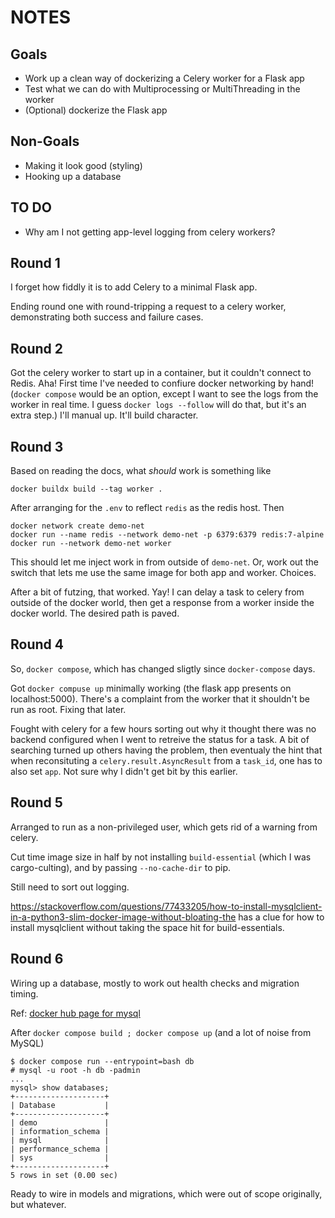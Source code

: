 # NOTES

## Goals

  * Work up a clean way of dockerizing a Celery worker for a Flask app
  * Test what we can do with Multiprocessing or MultiThreading in the worker
  * (Optional) dockerize the Flask app

## Non-Goals

  * Making it look good (styling)
  * Hooking up a database

## TO DO

  * Why am I not getting app-level logging from celery workers?

## Round 1

I forget how fiddly it is to add Celery to a minimal Flask app.

Ending round one with round-tripping a request to a celery worker,
demonstrating both success and failure cases.

## Round 2

Got the celery worker to start up in a container, but it couldn't
connect to Redis. Aha! First time I've needed to confiure
docker networking by hand! (`docker compose` would be an option,
except I want to see the logs from the worker in real time.
I guess `docker logs --follow` will do that, but it's an extra
step.) I'll manual up. It'll build character.

## Round 3

Based on reading the docs, what _should_ work is something like

    docker buildx build --tag worker .

After arranging for the `.env` to reflect `redis` as the redis host.
Then

    docker network create demo-net
    docker run --name redis --network demo-net -p 6379:6379 redis:7-alpine
    docker run --network demo-net worker

This should let me inject work in from outside of `demo-net`.
Or, work out the switch that lets me use the same image for
both app and worker. Choices.

After a bit of futzing, that worked. Yay! I can delay a task to celery
from outside of the docker world, then get a response from a worker
inside the docker world. The desired path is paved.

## Round 4

So, `docker compose`, which has changed sligtly since `docker-compose` days.

Got `docker compuse up` minimally working (the flask app presents on localhost:5000).
There's a complaint from the worker that it shouldn't be run as root. Fixing that later.

Fought with celery for a few hours sorting out why it thought there was no backend
configured when I went to retreive the status for a task. A bit of searching turned
up others having the problem, then eventualy the hint that when reconsituting a
`celery.result.AsyncResult` from a `task_id`, one has to also set `app`. Not sure
why I didn't get bit by this earlier.

## Round 5

Arranged to run as a non-privileged user, which gets rid of a warning from celery.

Cut time image size in half by not installing `build-essential` (which I was cargo-culting),
and by passing `--no-cache-dir` to pip.

Still need to sort out logging.

https://stackoverflow.com/questions/77433205/how-to-install-mysqlclient-in-a-python3-slim-docker-image-without-bloating-the
has a clue for how to install mysqlclient without taking the space hit for build-essentials.

## Round 6

Wiring up a database, mostly to work out health checks and migration timing.

Ref: [docker hub page for mysql](https://hub.docker.com/_/mysql)

After `docker compose build ; docker compose up` (and a lot of noise from MySQL)

    $ docker compose run --entrypoint=bash db
    # mysql -u root -h db -padmin
    ...
    mysql> show databases;
    +--------------------+
    | Database           |
    +--------------------+
    | demo               |
    | information_schema |
    | mysql              |
    | performance_schema |
    | sys                |
    +--------------------+
    5 rows in set (0.00 sec)

Ready to wire in models and migrations, which were out of scope originally, but whatever.

